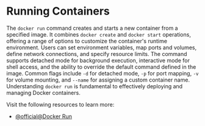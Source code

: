 # Running Containers

The `docker run` command creates and starts a new container from a specified image. It combines `docker create` and `docker start` operations, offering a range of options to customize the container's runtime environment. Users can set environment variables, map ports and volumes, define network connections, and specify resource limits. The command supports detached mode for background execution, interactive mode for shell access, and the ability to override the default command defined in the image. Common flags include `-d` for detached mode, `-p` for port mapping, `-v` for volume mounting, and `--name` for assigning a custom container name. Understanding `docker run` is fundamental to effectively deploying and managing Docker containers.

Visit the following resources to learn more:

- [@official@Docker Run](https://docs.docker.com/engine/reference/commandline/run/)
